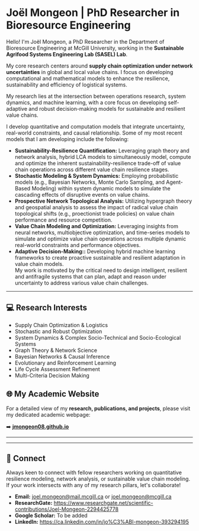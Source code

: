 # Joël Mongeon | PhD Researcher in Bioresource Engineering 

Hello! I'm Joël Mongeon, a PhD Researcher in the Department of Bioresource Engineering at McGill University, working in the **Sustainable Agrifood Systems Engineering Lab (SASEL) Lab**.

My core research centers around **supply chain optimization under network uncertainties** in global and local value chains. I focus on developing computational and mathematical models to enhance the resilience, sustainability and efficiency of logistical systems. 

My research lies at the intersection between operations research, system dynamics, and machine learning, with a core focus on developing self-adaptive and robust decision-making models for sustainable and resilient value chains. 

I develop quantitative and computation models that integrate uncertainty, real-world constraints, and causal relationship. Some of my most recent models that I am developing include the following:
- **Sustainability-Resilience Quantification:** Leveraging graph theory and network analysis, hybrid LCA models to simultaneously model, compute and optimize the inherent sustainability-resilience trade-off of value chain operations across different value chain resilience stages. 
- **Stochastic Modeling & System Dynamics:** Employing probabilistic models (e.g., Bayesian Networks, Monte Carlo Sampling, and Agent-Based Modeling) within system dynamic models to simulate the cascading effects of disruptive events on value chains.
- **Prospective Network Topological Analysis:** Utilizing hypergraph theory and geospatial analysis to assess the impact of radical value chain topological shifts (e.g., proectionist trade policies) on value chain performance and resource competition.
- **Value Chain Modeling and Optimization:** Leveraging insights from neural networks, multiobjective optimization, and time-series models to simulate and optimize value chain operations across multiple dynamic real-world constraints and performance objectives.  
- **Adaptive Decision-Making::** Developing hybrid machine learning frameworks to create proactive sustainable and resilient adaptation in value chain models.   
My work is motivated by the critical need to design intelligent, resilient and antifragile systems that can plan, adapt and reason under uncertainty to address various value chain challenges.  
---
## 💻 Research Interests
- Supply Chain Optimization & Logistics
- Stochastic and Robust Optimization
- System Dynamics & Complex Socio-Technical and Socio-Ecological Systems
- Graph Theory & Network Science
- Bayesian Networks & Causal Inference
- Evolutionary and Reinforcement Learning
- Life Cycle Assessment Refinement
- Multi-Criteria Decision Making

## 🌐 My Academic Website

For a detailed view of my **research, publications, and projects**, please visit my dedicated academic webpage:

➡️ **[jmongeon08.github.io](https://jmongeon08.github.io/)**

---

---

## 🔗 Connect
Always keen to connect with fellow researchers working on quantitative resilience modeling, network analysis, or sustainable value chain modeling. If your work intersects with any of my research pillars, let's collaborate!

* **Email:** joel.mongeon@mail.mcgill.ca or joel.mongeon@mcgill.ca
* **ResearchGate:** https://www.researchgate.net/scientific-contributions/Joel-Mongeon-2294425778
* **Google Scholar:** To be added
* **LinkedIn:** https://ca.linkedin.com/in/jo%C3%ABl-mongeon-393294195

